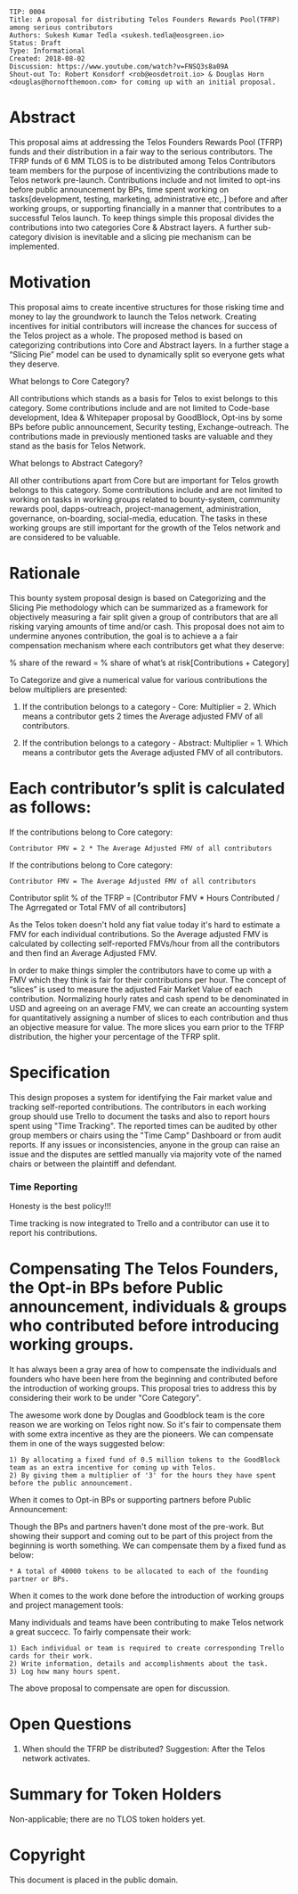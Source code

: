     TIP: 0004
    Title: A proposal for distributing Telos Founders Rewards Pool(TFRP) among serious contributors
    Authors: Sukesh Kumar Tedla <sukesh.tedla@eosgreen.io>
    Status: Draft
    Type: Informational
    Created: 2018-08-02
    Discussion: https://www.youtube.com/watch?v=FNSQ3s8a09A
    Shout-out To: Robert Konsdorf <rob@eosdetroit.io> & Douglas Horn <douglas@hornofthemoon.com> for coming up with an initial proposal.

# Abstract

This proposal aims at addressing the Telos Founders Rewards Pool (TFRP) funds and their distribution in a fair way to the serious contributors. The TFRP funds of 6 MM TLOS is to be distributed among Telos Contributors team members for the purpose of incentivizing the contributions made to Telos network pre-launch. Contributions include and not limited to opt-ins before public announcement by BPs, time spent working on tasks[development, testing, marketing, administrative etc,.] before and after working groups, or supporting financially in a manner that contributes to a successful Telos launch. To keep things simple this proposal divides the contributions into two categories Core & Abstract layers. A further sub-category division is inevitable and a slicing pie mechanism can be implemented.

# Motivation

This proposal aims to create incentive structures for those risking time and money to lay the groundwork to launch the Telos network. Creating incentives for initial contributors will increase the chances for success of the Telos project as a whole. The proposed method is based on categorizing contributions into Core and Abstract layers. In a further stage a “Slicing Pie” model can be used to dynamically split so everyone gets what they deserve.

What belongs to Core Category?

All contributions which stands as a basis for Telos to exist belongs to this category. Some contributions include and are not limited to Code-base development, Idea & Whitepaper proposal by GoodBlock, Opt-ins by some BPs before public announcement, Security testing, Exchange-outreach. The contributions made in previously mentioned tasks are valuable and they stand as the basis for Telos Network.

What belongs to Abstract Category?

All other contributions apart from Core but are important for Telos growth belongs to this category. Some contributions include and are not limited to working on tasks in working groups related to bounty-system, community rewards pool, dapps-outreach, project-management, administration, governance, on-boarding, social-media, education. The tasks in these working groups are still important for the growth of the Telos network and are considered to be valuable.

# Rationale

This bounty system proposal design is based on Categorizing and the Slicing Pie methodology which can be summarized as a framework for objectively measuring a fair split given a group of contributors that are all risking varying amounts of time and/or cash. This proposal does not aim to undermine anyones contribution, the goal is to achieve a a fair compensation mechanism where each contributors get what they deserve:

% share of the reward = % share of what’s at risk[Contributions + Category]

To Categorize and give a numerical value for various contributions the below multipliers are presented:

1) If the contribution belongs to a category - Core: Multiplier = 2. Which means a contributor gets 2 times the Average adjusted FMV of all contributors.

2) If the contribution belongs to a category - Abstract: Multiplier = 1. Which means a contributor gets the Average adjusted FMV of all contributors.

# Each contributor’s split is calculated as follows:

If the contributions belong to Core category:

    Contributor FMV = 2 * The Average Adjusted FMV of all contributors

If the contributions belong to Core category:

    Contributor FMV = The Average Adjusted FMV of all contributors

Contributor split % of the TFRP = [Contributor FMV * Hours Contributed / The Agrregated or Total FMV of all contributors]

As the Telos token doesn't hold any fiat value today it's hard to estimate a FMV for each individual contributions. So the Average adjusted FMV is calculated by collecting self-reported FMVs/hour from all the contributors and then find an Average Adjusted FMV. 

In order to make things simpler the contributors have to come up with a FMV which they think is fair for their contributions per hour. The concept of “slices” is used to measure the adjusted Fair Market Value of each contribution. Normalizing hourly rates and cash spend to be denominated in USD and agreeing on an average FMV, we can create an accounting system for quantitatively assigning a number of slices to each contribution and thus an objective measure for value. The more slices you earn prior to the TFRP distribution, the higher your percentage of the TFRP split.

# Specification

This design proposes a system for identifying the Fair market value and tracking self-reported contributions. The contributors in each working group should use Trello to document the tasks and also to report hours spent using "Time Tracking". The reported times can be audited by other group members or chairs using the "Time Camp" Dashboard or from audit reports. If any issues or inconsistencies, anyone in the group can raise an issue and the disputes are settled manually via majority vote of the named chairs or between the plaintiff and defendant. 


### Time Reporting

Honesty is the best policy!!!

Time tracking is now integrated to Trello and a contributor can use it to report his contributions. 

# Compensating The Telos Founders, the Opt-in BPs before Public announcement, individuals & groups who contributed before introducing working groups.

It has always been a gray area of how to compensate the individuals and founders who have been here from the beginning and contributed before the introduction of working groups. This proposal tries to address this by considering their work to be under "Core Category".

The awesome work done by Douglas and Goodblock team is the core reason we are working on Telos right now. So it's fair to compensate them with some extra incentive as they are the pioneers. We can compensate them in one of the ways suggested below:

    1) By allocating a fixed fund of 0.5 million tokens to the GoodBlock team as an extra incentive for coming up with Telos.
    2) By giving them a multiplier of '3' for the hours they have spent before the public announcement.

When it comes to Opt-in BPs or supporting partners before Public Announcement:

Though the BPs and partners haven't done most of the pre-work. But showing their support and coming out to be part of this project from the beginning is worth something. We can compensate them by a fixed fund as below:

    * A total of 40000 tokens to be allocated to each of the founding partner or BPs.

When it comes to the work done before the introduction of working groups and project management tools:

Many individuals and teams have been contributing to make Telos network a great succecc. To fairly compensate their work:

    1) Each individual or team is required to create corresponding Trello cards for their work.
    2) Write information, details and accomplishments about the task.
    3) Log how many hours spent.

The above proposal to compensate are open for discussion.


# Open Questions

1. When should the TFRP be distributed?
Suggestion: After the Telos network activates.

# Summary for Token Holders
Non-applicable; there are no TLOS token holders yet.

# Copyright
This document is placed in the public domain.
